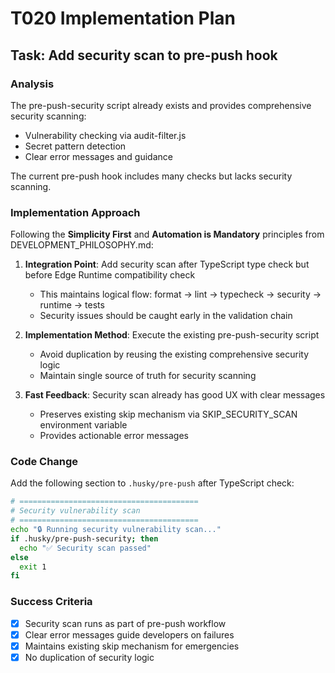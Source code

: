 # T020 Implementation Plan

## Task: Add security scan to pre-push hook

### Analysis

The pre-push-security script already exists and provides comprehensive security scanning:

- Vulnerability checking via audit-filter.js
- Secret pattern detection
- Clear error messages and guidance

The current pre-push hook includes many checks but lacks security scanning.

### Implementation Approach

Following the **Simplicity First** and **Automation is Mandatory** principles from DEVELOPMENT_PHILOSOPHY.md:

1. **Integration Point**: Add security scan after TypeScript type check but before Edge Runtime compatibility check

   - This maintains logical flow: format → lint → typecheck → security → runtime → tests
   - Security issues should be caught early in the validation chain

2. **Implementation Method**: Execute the existing pre-push-security script

   - Avoid duplication by reusing the existing comprehensive security logic
   - Maintain single source of truth for security scanning

3. **Fast Feedback**: Security scan already has good UX with clear messages
   - Preserves existing skip mechanism via SKIP_SECURITY_SCAN environment variable
   - Provides actionable error messages

### Code Change

Add the following section to `.husky/pre-push` after TypeScript check:

```bash
# ========================================
# Security vulnerability scan
# ========================================
echo "🔒 Running security vulnerability scan..."
if .husky/pre-push-security; then
  echo "✅ Security scan passed"
else
  exit 1
fi
```

### Success Criteria

- [x] Security scan runs as part of pre-push workflow
- [x] Clear error messages guide developers on failures
- [x] Maintains existing skip mechanism for emergencies
- [x] No duplication of security logic

